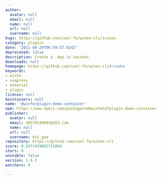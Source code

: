 ```yaml
---
author:
  avatar: null
  email: null
  name: null
  url: null
  username: null
bugs: https://github.com/cool-fe/winex-cli/issues
category: plugins
date: '2021-09-29T06:59:57.924Z'
deprecated: false
description: Create a  App in seconds.
downloads: null
homepage: https://github.com/cool-fe/winex-cli#readme
keywords:
- winfe
- vuepress
- material
- plugin
license: null
maintainers: null
name: '@winfe/plugin-demo-container'
npm: https://www.npmjs.com/package/%40winfe%2Fplugin-demo-container
publisher:
  avatar: null
  email: 18570148691@163.com
  name: null
  url: null
  username: dsx_gao
repository: https://github.com/cool-fe/winex-cli
score: 0.1971459002721864
stars: 0
unstable: false
version: 1.0.3
watchers: 0

---
```


